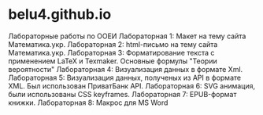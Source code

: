 # belu4.github.io
Лабораторные работы по ООЕИ
Лабораторная 1: Макет на тему сайта Математика.укр.
Лабораторная 2: html-письмо на тему сайта Математика.укр.
Лабораторная 3: Форматирование текста с применением LaTeX и Texmaker. Основные формулы  "Теории вероятности"
Лабораторная 4: Визуализация данных в формате Xml.
Лабораторная 5: Визуализация данных, полученых из API в формате XML. Был использован ПриватБанк API.
Лабораторная 6: SVG анимация, были использованы CSS keyframes.
Лабораторная 7: EPUB-формат книжки. 
Лабораторная 8: Макрос для MS Word
